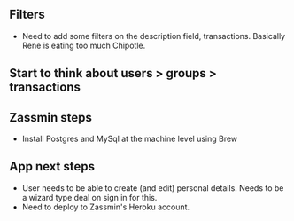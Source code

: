 ## Filters ##
* Need to add some filters on the description field, transactions. Basically Rene is eating too much Chipotle.

## Start to think about users > groups > transactions ##

## Zassmin steps ##
* Install Postgres and MySql at the machine level using Brew

## App next steps ##
* User needs to be able to create (and edit) personal details. Needs to be a wizard type deal on sign in for this.
* Need to deploy to Zassmin's Heroku account.
